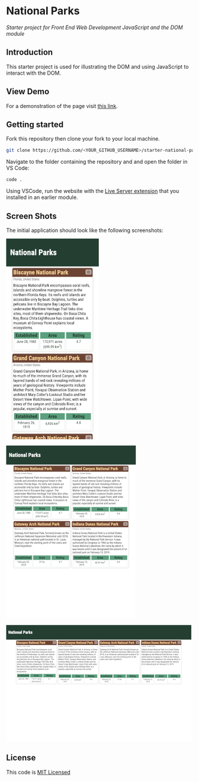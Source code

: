 # National Parks

_Starter project for Front End Web Development JavaScript and the DOM module_

## Introduction

This starter project is used for illustrating the DOM and using JavaScript to interact with the DOM.

## View Demo

For a demonstration of the page visit [this link](https://thinkful-ed.github.io/starter-national-parks/).

## Getting started

Fork this repository then clone your fork to your local machine.

```bash
git clone https://github.com/<YOUR_GITHUB_USERNAME>/starter-national-parks.git
```

Navigate to the folder containing the repository and and open the folder in VS Code:

```bash
code .
```

Using VSCode, run the website with the [Live Server extension](https://marketplace.visualstudio.com/items?itemName=ritwickdey.LiveServer) that you installed in an earlier module.

## Screen Shots

The initial application should look like the following screenshots:

![Mobile screen](screenshots/iphone.png)

![Tablet screen](screenshots/ipad.png)

![Desktop screen](screenshots/laptop.png)

## License

This code is [MIT Licensed](LICENSE)
